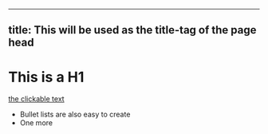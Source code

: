 ----------------------------------------------------------
title: This will be used as the title-tag of the page head
----------------------------------------------------------

# This is a H1

[the clickable text](http://xlson.com/)

* Bullet lists are also easy to create
* One more
